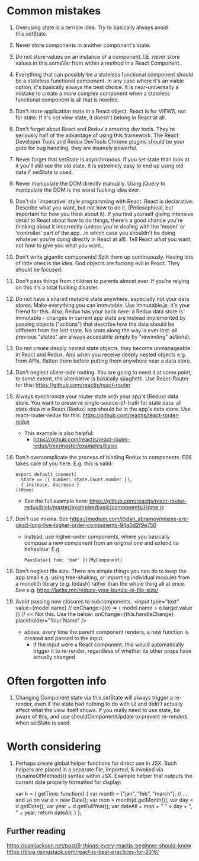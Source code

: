 Common mistakes
===============

1.  Overusing state is a terrible idea. Try to basically always avoid this.setState.

2.  Never store components in another component's state.

3.  Do not store values on an instance of a component. I.E. never store values in
    this.someVar from within a method in a React Component..

4.  Everything that can possibly be a stateless functional component should be a stateless
    functional component. In any case where it's an viable option, it's basically always the
    best choice. It is near-universally a mistake to create a more complex component when
    a stateless functional component is all that is needed.

5.  Don't store application state in a React object. React is for VIEWS, not for state. If it's
    not view state, it doesn't belong in React at all.

6.  Don't forget about React and Redux's amazing dev tools. They're seriously half of the
    advantage of using this framework. The React Developer Tools and Redux DevTools Chrome
    plugins should be your goto for bug handling, they are insanely powerful.

7.  Never forget that setState is asynchronous. If you set state than look at it you'll still see
    the old state. It is extremely easy to end up using old data if setState is used.

8.  Never manipulate the DOM directly manually. Using jQuery to manipulate the DOM is the worst
    fucking idea ever.

9.  Don't do 'imperative' style programming with React. React is declarative. Describe what you
    want, but not how to do it. (Philosophical, but important for how you think about it). If you
    find yourself giving intensive detail to React about how to do things, there's a good
    chance you're thinking about it incorrectly (unless you're dealing with the 'model' or
    'controller' part of the app...in which case you shouldn't be doing whatever you're doing
    directly in React at all). Tell React *what* you want, not *how* to give you what you want..

10. Don't write gigantic components! Split them up continuously. Having lots of little ones is
    the idea. God objects are fucking evil in React. They should be focused.

11. Don't pass things from children to parents almost ever. If you're relying on this it's a total
    fucking disaster.

12. Do not have a shared mutable state anywhere, especially not your data stores. Make everything
    you can immutable. Use Immutable.js, it's your friend for this. Also, Redux has your back here:
    a Redux data store is immutable - changes in current app state are instead implemented by
    passing objects ("actions") that describe how the data should be different from the last state.
    No state along the way is ever lost: all previous "states" are always accessible simply by
    "rewinding" actions);

13. Do not create deeply nested state objects, they become unmanageable in React and Redux.
    And when you receive deeply nested objects e.g. from APIs, flatten them before putting them
    anywhere near a data store.

14. Don't neglect client-side routing. You are going to need it at some point, to some extent,
    the alternative is basically spaghetti. Use React-Router for this:
    https://github.com/reactjs/react-router

15. Always synchronize your router state with your app's (Redux) data store. You want to
    preserve single-source-of-truth for state data: all state data in a React (Redux) app
    should be in the app's data store. Use react-router-redux for this: 
      https://github.com/reactjs/react-router-redux

    *   This example is also helpful:
        *   https://github.com/reactjs/react-router-redux/tree/master/examples/basic

16. Don't overcomplicate the process of binding Redux to components. ES6 takes care of you here.
    E.g. this is valid:

        export default connect(
          state => ({ number: state.count.number }),
          { increase, decrease }
        )(Home)

    *   See the full example here: https://github.com/reactjs/react-router-redux/blob/master/examples/basic/components/Home.js

17. Don't use mixins. See https://medium.com/@dan_abramov/mixins-are-dead-long-live-higher-order-components-94a0d2f9e750

    *   instead, use higher-order components, where you basically compose a new component from an
        original one and extend its behaviour. E.g.

            PassData({ foo: 'bar' })(MyComponent)  

18. Don't neglect file size. There are simple things you can do to keep the app small e.g.
    using tree-shaking, or importing individual modules from a monolith library (e.g. lodash)
    rather than the whole thing all at once. See e.g. https://lacke.mn/reduce-your-bundle-js-file-size/

19. Avoid passing new closures to subcomponents.
          <input
              type="text"
              value={model.name}
              // onChange={(e) => { model.name = e.target.value }} // << Not this. Use the below:
              onChange={this.handleChange}
              placeholder="Your Name"
          />
    *   above, every time the parent component renders, a new function is created and passed
        to the input.
        *   If the input were a React component, this would automatically trigger it to re-render,
            regardless of whether its other props have actually changed

Often forgotten info
====================
1.  Changing Component state via this.setState will always trigger a re-render, even if the state
    had nothing to do with UI and didn't actually affect what the view itself shows. If you really
    need to use state, be aware of this, and use shouldComponentUpdate to prevent re-renders when
    setState is used.

Worth considering
=================
1.  Perhaps create global helper functions for direct use in JSX. Such helpers are placed in a 
    separate file, imported, & invoked via {h.nameOfMethod()} syntax within JSX. Example helper 
    that outputs the current date properly formatted for display:

    var h =  {
      getTime: function() {
         var month = ["jan", "feb", "march"]; // …. and so on
         var d = new Date();
         var mon = month[d.getMonth()];
         var day = d.getDate();
         var year = d.getFullYear();
         var dateAll = mon + " " + day + ", " + year;
         return dateAll;
      }
    };

Further reading
---------------
https://camjackson.net/post/9-things-every-reactjs-beginner-should-know
https://blog.risingstack.com/react-js-best-practices-for-2016/
